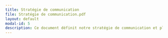 ```yaml
---
title: Stratégie de communication
file: Stratégie de communication.pdf
layout: default
modal-id: 5
description: Ce document définit notre stratégie de communication et planifie les différentes actions qui seront mises en place.
---
```

